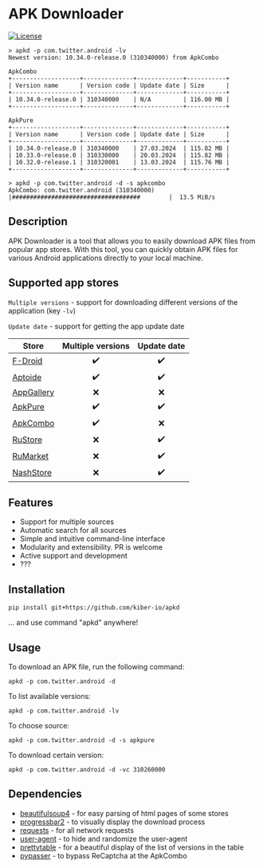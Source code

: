 # APK Downloader

[![License](https://img.shields.io/badge/license-MIT-blue.svg)](https://github.com/your-username/apk-downloader/blob/main/LICENSE)

```
> apkd -p com.twitter.android -lv
Newest version: 10.34.0-release.0 (310340000) from ApkCombo

ApkCombo
+-------------------+--------------+-------------+-----------+
| Version name      | Version code | Update date | Size      |
+-------------------+--------------+-------------+-----------+
| 10.34.0-release.0 | 310340000    | N/A         | 116.00 MB |
+-------------------+--------------+-------------+-----------+

ApkPure
+-------------------+--------------+-------------+-----------+
| Version name      | Version code | Update date | Size      |
+-------------------+--------------+-------------+-----------+
| 10.34.0-release.0 | 310340000    | 27.03.2024  | 115.82 MB |
| 10.33.0-release.0 | 310330000    | 20.03.2024  | 115.82 MB |
| 10.32.0-release.1 | 310320001    | 13.03.2024  | 115.76 MB |
+-------------------+--------------+-------------+-----------+
```

```
> apkd -p com.twitter.android -d -s apkcombo
ApkCombo: com.twitter.android (310340000) |####################################        |  13.5 MiB/s
```

## Description

APK Downloader is a tool that allows you to easily download APK files from popular app stores. With this tool, you can quickly obtain APK files for various Android applications directly to your local machine.

## Supported app stores
`Multiple versions` - support for downloading different versions of the application (key `-lv`)

`Update date` - support for getting the app update date

| Store                                       | Multiple versions  |    Update date     |
|---------------------------------------------|:------------------:|:------------------:|
| [F-Droid](https://f-droid.org)              | :heavy_check_mark: | :heavy_check_mark: |
| [Aptoide](https://aptoide.com)              | :heavy_check_mark: | :heavy_check_mark: |
| [AppGallery](https://appgallery.huawei.com) |        :x:         |        :x:         |
| [ApkPure](https://apkpure.com)              | :heavy_check_mark: | :heavy_check_mark: |
| [ApkCombo](https://apkcombo.com)            | :heavy_check_mark: |        :x:         |
| [RuStore](https://rustore.ru)               |        :x:         | :heavy_check_mark: |
| [RuMarket](https://ruplay.market)           |        :x:         | :heavy_check_mark: |
| [NashStore](https://nashstore.ru)           |        :x:         | :heavy_check_mark: |

## Features

- Support for multiple sources
- Automatic search for all sources
- Simple and intuitive command-line interface
- Modularity and extensibility. PR is welcome
- Active support and development
- ???

## Installation
```shell
pip install git+https://github.com/kiber-io/apkd
```

... and use command "apkd" anywhere!

## Usage

To download an APK file, run the following command:
```shell
apkd -p com.twitter.android -d
```
To list available versions:
```shell
apkd -p com.twitter.android -lv
```
To choose source:
```shell
apkd -p com.twitter.android -d -s apkpure
```
To download certain version:
```shell
apkd -p com.twitter.android -d -vc 310260000
```

## Dependencies
- [beautifulsoup4](https://pypi.org/project/beautifulsoup4/) - for easy parsing of html pages of some stores
- [progressbar2](https://pypi.org/project/progressbar2/) - to visually display the download process
- [requests](https://pypi.org/project/requests/) - for all network requests
- [user-agent](https://pypi.org/project/user-agent/) - to hide and randomize the user-agent
- [prettytable](https://pypi.org/project/prettytable/) - for a beautiful display of the list of versions in the table
- [pypasser](https://pypi.org/project/PyPasser/) - to bypass ReCaptcha at the ApkCombo